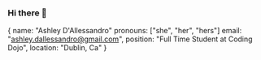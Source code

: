 ### Hi there 👋
{ name: "Ashley D'Allessandro"
  pronouns: ["she", "her", "hers"]
  email:    "ashley.dallessandro@gmail.com",
  position: "Full Time Student at Coding Dojo",
  location: "Dublin, Ca" }


<!--
**Ash-Renee/Ash-Renee** is a ✨ _special_ ✨ repository because its `README.md` (this file) appears on your GitHub profile.

Here are some ideas to get you started:

- 🔭 I’m currently working on ...
- 🌱 I’m currently learning ...
- 👯 I’m looking to collaborate on ...
- 🤔 I’m looking for help with ...
- 💬 Ask me about ...
- 📫 How to reach me: ...
- 😄 Pronouns: ...
- ⚡ Fun fact: ...
-->

